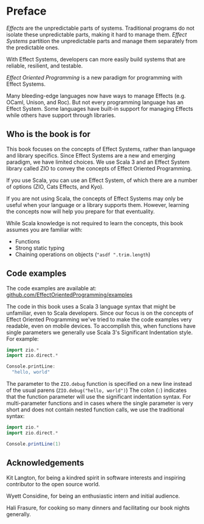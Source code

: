 # Preface

*Effects* are the unpredictable parts of systems.
Traditional programs do not isolate these unpredictable parts, making it hard to manage them.
*Effect Systems* partition the unpredictable parts and manage them separately from the predictable ones.

With Effect Systems, developers can more easily build systems that are reliable, resilient, and testable.

*Effect Oriented Programming* is a new paradigm for programming with Effect Systems.

Many bleeding-edge languages now have ways to manage Effects (e.g. OCaml, Unison, and Roc).
But not every programming language has an Effect System.
Some languages have built-in support for managing Effects while others have support through libraries.

## Who is the book is for

This book focuses on the concepts of Effect Systems, rather than language and library specifics.
Since Effect Systems are a new and emerging paradigm, we have limited choices.
We use Scala 3 and an Effect System library called ZIO to convey the concepts of Effect Oriented Programming.

If you use Scala, you can use an Effect System, of which there are a number of options (ZIO, Cats Effects, and Kyo).

If you are not using Scala, the concepts of Effect Systems may only be useful when your language or a library supports them.
However, learning the concepts now will help you prepare for that eventuality.

While Scala knowledge is not required to learn the concepts, this book assumes you are familiar with:

- Functions
- Strong static typing
- Chaining operations on objects (`"asdf ".trim.length`)

## Code examples

The code examples are available at: [github.com/EffectOrientedProgramming/examples](https://github.com/EffectOrientedProgramming/examples)

The code in this book uses a Scala 3 language syntax that might be unfamiliar, even to Scala developers.
Since our focus is on the concepts of Effect Oriented Programming we've tried to make the code examples very readable, even on mobile devices.
To accomplish this, when functions have single parameters we generally use Scala 3's Significant Indentation style.
For example:

```scala 3 mdoc:compile-only
import zio.*
import zio.direct.*

Console.printLine:
  "hello, world"
```

The parameter to the `ZIO.debug` function is specified on a new line instead of the usual parens (`ZIO.debug("hello, world")`)
The colon (`:`) indicates that the function parameter will use the significant indentation syntax.
For multi-parameter functions and in cases where the single parameter is very short and does not contain nested function calls, we use the traditional syntax:

```scala 3 mdoc:compile-only
import zio.*
import zio.direct.*

Console.printLine(1)
```

## Acknowledgements

Kit Langton, for being a kindred spirit in software interests and inspiring contributor to the open source world.

Wyett Considine, for being an enthusiastic intern and initial audience.

Hali Frasure, for cooking so many dinners and facilitating our book nights generally.
